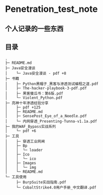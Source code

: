 # Penetration_test_note

## 个人记录的一些东西

## 目录

<pre><code>.
├─ README.md
├─ Java安全漫谈
│    └─ Java安全漫谈 - pdf +8
├─ 书籍
│    ├─ Python黑帽子_黑客与渗透测试编程之道.pdf
│    ├─ The-hacker-playbook-3-pdf.pdf
│    ├─ 黑客傻瓜书：第6版.pdf
│    └─ Violent_Python.pdf
├─ 亮神十年渗透经验分享
│    ├─ pdf +125
│    ├─ README.md
│    ├─ SensePost_Eye_of_a_Needle.pdf
│    └─ 内网穿透_Presenting-Tunna-v1.1a.pdf
├─ 我的WAF_Bypass实战系列
│    └─ pdf +6
├─ 工具
│    ├─ 穿透工业网闸
│    ├─ Bp
│    │  └─ loader
│    ├─ Ico
│    │  └─ ico
│    ├─ Images
│    │  └─ img
│    └─ README.md
└─ 工具使用
     ├─ BurpSuite实战指南.pdf
     └─ CobaltStrike4.0用户手册_中文翻译.pdf
</code></pre>
